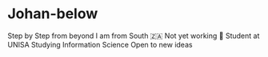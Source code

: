 # Johan-below
Step by Step from beyond 
I am from South 🇿🇦
Not yet working 💼
Student at UNISA
Studying Information Science 
Open to new ideas 
